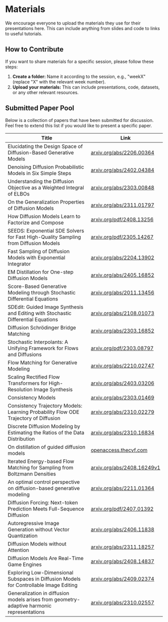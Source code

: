 # Materials

We encourage everyone to upload the materials they use for their presentations here. This can include anything from slides and code to links to useful tutorials. 

## How to Contribute

If you want to share materials for a specific session, please follow these steps:

1. **Create a folder:** Name it according to the session, e.g., "weekX" (replace "X" with the relevant week number).
2. **Upload your materials:** This can include presentations, code, datasets, or any other relevant resources.

## Submitted Paper Pool

Below is a collection of papers that have been submitted for discussion. Feel free to extend this list if you would like to present a specific paper.

| Title                                                                                                    | Link                                                       |
|----------------------------------------------------------------------------------------------------------|------------------------------------------------------------|
| Elucidating the Design Space of Diffusion-Based Generative Models                                        | [arxiv.org/abs/2206.00364](https://arxiv.org/abs/2206.00364)    |
| Denoising Diffusion Probabilistic Models in Six Simple Steps                                             | [arxiv.org/abs/2402.04384](https://arxiv.org/abs/2402.04384)    |
| Understanding the Diffusion Objective as a Weighted Integral of ELBOs                                     | [arxiv.org/abs/2303.00848](https://arxiv.org/abs/2303.00848)    |
| On the Generalization Properties of Diffusion Models                                                     | [arxiv.org/abs/2311.01797](https://arxiv.org/abs/2311.01797)    |
| How Diffusion Models Learn to Factorize and Compose                                                      | [arxiv.org/pdf/2408.13256](https://arxiv.org/pdf/2408.13256)    |
| SEEDS: Exponential SDE Solvers for Fast High-Quality Sampling from Diffusion Models                      | [arxiv.org/pdf/2305.14267](https://arxiv.org/pdf/2305.14267)    |
| Fast Sampling of Diffusion Models with Exponential Integrator                                            | [arxiv.org/abs/2204.13902](https://arxiv.org/abs/2204.13902)    |
| EM Distillation for One-step Diffusion Models                                                            | [arxiv.org/abs/2405.16852](https://arxiv.org/abs/2405.16852)    |
| Score-Based Generative Modeling through Stochastic Differential Equations                                | [arxiv.org/abs/2011.13456](https://arxiv.org/abs/2011.13456)    |
| SDEdit: Guided Image Synthesis and Editing with Stochastic Differential Equations                        | [arxiv.org/abs/2108.01073](https://arxiv.org/abs/2108.01073)    |
| Diffusion Schrödinger Bridge Matching                                                                    | [arxiv.org/abs/2303.16852](https://arxiv.org/abs/2303.16852)    |
| Stochastic Interpolants: A Unifying Framework for Flows and Diffusions                                   | [arxiv.org/pdf/2303.08797](https://arxiv.org/pdf/2303.08797)    |
| Flow Matching for Generative Modeling                                                                    | [arxiv.org/abs/2210.02747](https://arxiv.org/abs/2210.02747)    |
| Scaling Rectified Flow Transformers for High-Resolution Image Synthesis                                  | [arxiv.org/abs/2403.03206](https://arxiv.org/abs/2403.03206)    |
| Consistency Models                                                                                       | [arxiv.org/abs/2303.01469](https://arxiv.org/abs/2303.01469)    |
| Consistency Trajectory Models: Learning Probability Flow ODE Trajectory of Diffusion                     | [arxiv.org/abs/2310.02279](https://arxiv.org/abs/2310.02279)    |
| Discrete Diffusion Modeling by Estimating the Ratios of the Data Distribution                            | [arxiv.org/abs/2310.16834](https://arxiv.org/abs/2310.16834)    |
| On distillation of guided diffusion models                                                               | [openaccess.thecvf.com](https://openaccess.thecvf.com/content/CVPR2023/html/Meng_On_Distillation_of_Guided_Diffusion_Models_CVPR_2023_paper.html)    |
| Iterated Energy-based Flow Matching for Sampling from Boltzmann Densities                                | [arxiv.org/abs/2408.16249v1](https://arxiv.org/abs/2408.16249v1)|
| An optimal control perspective on diffusion-based generative modeling                                    | [arxiv.org/abs/2211.01364](https://arxiv.org/abs/2211.01364)    |
| Diffusion Forcing: Next-token Prediction Meets Full-Sequence Diffusion                                   | [arxiv.org/pdf/2407.01392](https://arxiv.org/pdf/2407.01392)    |
| Autoregressive Image Generation without Vector Quantization                                              | [arxiv.org/abs/2406.11838](https://arxiv.org/abs/2406.11838)    |
| Diffusion Models without Attention                                                                       | [arxiv.org/abs/2311.18257](https://arxiv.org/abs/2311.18257)    |
| Diffusion Models Are Real-Time Game Engines                                                              | [arxiv.org/abs/2408.14837](https://arxiv.org/abs/2408.14837)    |
| Exploring Low-Dimensional Subspaces in Diffusion Models for Controllable Image Editing                   | [arxiv.org/abs/2409.02374](https://arxiv.org/abs/2409.02374)    |
| Generalization in diffusion models arises from geometry-adaptive harmonic representations                | [arxiv.org/abs/2310.02557](https://arxiv.org/abs/2310.02557)    |
